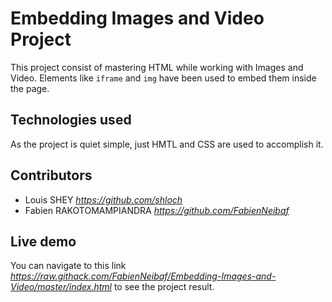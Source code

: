 # Embedding Images and Video Project

This project consist of mastering HTML while working with Images and Video.
Elements like `iframe` and `img` have been used to embed them inside the page.

## Technologies used

As the project is quiet simple, just HMTL and CSS are used to accomplish it.

## Contributors

- Louis SHEY _https://github.com/shloch_
- Fabien RAKOTOMAMPIANDRA _https://github.com/FabienNeibaf_

## Live demo
You can navigate to this link _https://raw.githack.com/FabienNeibaf/Embedding-Images-and-Video/master/index.html_ to see the project result.
